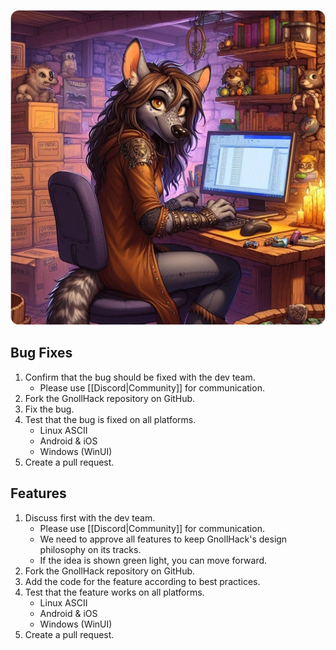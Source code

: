 ![Code contribution guidelines](/uploads/Code%20Contribution%20Guidelines/code-contribution-guidelines.webp)

## Bug Fixes

1. Confirm that the bug should be fixed with the dev team.
    - Please use [[Discord|Community]] for communication.
2. Fork the GnollHack repository on GitHub.
3. Fix the bug.
4. Test that the bug is fixed on all platforms.
    - Linux ASCII
    - Android & iOS
    - Windows (WinUI)
5. Create a pull request.

## Features

1. Discuss first with the dev team.
    - Please use [[Discord|Community]] for communication.
    - We need to approve all features to keep GnollHack's design philosophy on its tracks.
    - If the idea is shown green light, you can move forward.
2. Fork the GnollHack repository on GitHub.
3. Add the code for the feature according to best practices.
4. Test that the feature works on all platforms.
    - Linux ASCII
    - Android & iOS
    - Windows (WinUI)
5. Create a pull request.